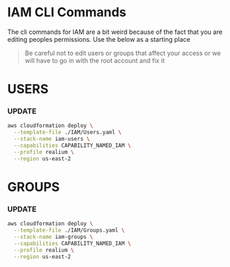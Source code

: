 # IAM CLI Commands

The cli commands for IAM are a bit weird because of the fact that you are editing peoples permissions. Use the below as a starting place

> Be careful not to edit users or groups that affect your access or we will have to go in with the root account and fix it

# USERS

### UPDATE

```bash
aws cloudformation deploy \
  --template-file ./IAM/Users.yaml \
  --stack-name iam-users \
  --capabilities CAPABILITY_NAMED_IAM \
  --profile realium \
  --region us-east-2
```

# GROUPS

### UPDATE

```bash
aws cloudformation deploy \
  --template-file ./IAM/Groups.yaml \
  --stack-name iam-groups \
  --capabilities CAPABILITY_NAMED_IAM \
  --profile realium \
  --region us-east-2
```
